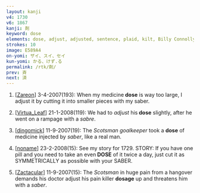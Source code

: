 ```yaml
---
layout: kanji
v4: 1730
v6: 1867
kanji: 剤
keyword: dose
elements: dose, adjust, adjusted, sentence, plaid, kilt, Billy Connolly, two, fenceposts, cabers, sword, sabre, saber
strokes: 10
image: E589A4
on-yomi: ザイ、スイ、セイ
kun-yomi: かる、けず.る
permalink: /rtk/剤/
prev: 斉
next: 済
---
```


1) [<a href="http://kanji.koohii.com/profile/Zareon">Zareon</a>] 3-4-2007(193): When my medicine<strong> dose</strong> is way too large, I adjust it by cutting it into smaller pieces with my saber.

2) [<a href="http://kanji.koohii.com/profile/Virtua_Leaf">Virtua_Leaf</a>] 21-1-2008(119): We had to <em>adjust</em> his<strong> dose</strong> slightly, after he went on a rampage with a <em>sabre</em>.

3) [<a href="http://kanji.koohii.com/profile/dingomick">dingomick</a>] 11-9-2007(19): The <em>Scotsman goalkeeper</em> took a <strong>dose</strong> of medicine injected by <em>saber</em>, like a real man.

4) [<a href="http://kanji.koohii.com/profile/noname">noname</a>] 23-2-2008(15): See my story for 1729. STORY: If you have one pill and you need to take an even<strong> DOSE</strong> of it twice a day, just cut it as SYMMETRICALLY as possible with your SABER.

5) [<a href="http://kanji.koohii.com/profile/Zactacular">Zactacular</a>] 11-9-2007(15): The <em>Scotsman</em> in huge pain from a hangover demands his doctor adjust his pain killer <strong>dosage</strong> up and threatens him with a <em>saber</em>.

